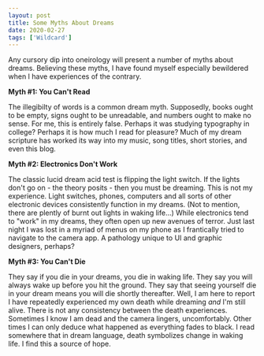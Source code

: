 ```yaml
---
layout: post
title: Some Myths About Dreams
date: 2020-02-27
tags: ['Wildcard']
---
```

Any cursory dip into oneirology will present a number of myths about dreams. Believing these myths, I have found myself especially bewildered when I have experiences of the contrary.
<!--x-->

**Myth #1: You Can't Read**

The illegibilty of words is a common dream myth. Supposedly, books ought to be empty, signs ought to be unreadable, and numbers ought to make no sense. For me, this is entirely false. Perhaps it was studying typography in college? Perhaps it is how much I read for pleasure? Much of my dream scripture has worked its way into my music, song titles, short stories, and even this blog.

**Myth #2: Electronics Don't Work**

The classic lucid dream acid test is flipping the light switch. If the lights don't go on - the theory posits - then you must be dreaming. This is not my experience. Light switches, phones, computers and all sorts of other electronic devices consistently function in my dreams. (Not to mention, there are plently of burnt out lights in waking life...) While electronics tend to "work" in my dreams, they often open up new avenues of terror. Just last night I was lost in a myriad of menus on my phone as I frantically tried to navigate to the camera app. A pathology unique to UI and graphic designers, perhaps?

**Myth #3: You Can't Die**

They say if you die in your dreams, you die in waking life. They say you will always wake up before you hit the ground. They say that seeing yourself die in your dream means you will die shortly thereafter. Well, I am here to report I have repeatedly experienced my own death while dreaming *and* I'm still alive. There is not any consistency between the death experiences. Sometimes I know I am dead and the camera lingers, uncomfortably. Other times I can only deduce what happened as everything fades to black. I read somewhere that in dream language, death symbolizes change in waking life. I find this a source of hope.